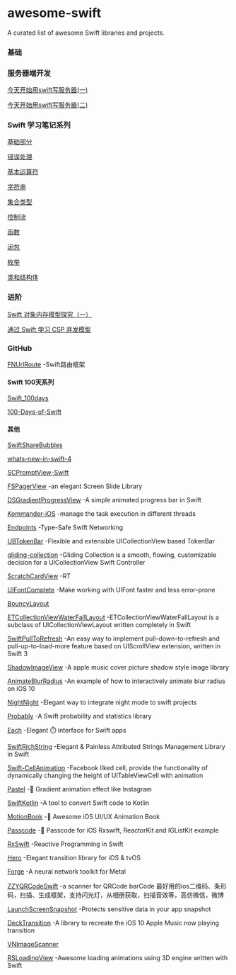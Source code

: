 # awesome-swift
A curated list of awesome Swift libraries and projects.

### 基础

### 服务器端开发
[今天开始用swift写服务器(一)](http://blog.csdn.net/loveqcx123/article/details/70160379)

[今天开始用swift写服务器(二)](http://blog.csdn.net/loveqcx123/article/details/71083555)

### Swift 学习笔记系列
[基础部分](http://www.cnblogs.com/Youhei/p/6873982.html)

[错误处理](http://www.cnblogs.com/Youhei/p/6874783.html)

[基本运算符](http://www.cnblogs.com/Youhei/p/6874893.html)

[字符串](http://www.cnblogs.com/Youhei/p/6875241.html)

[集合类型](http://www.cnblogs.com/Youhei/p/6876142.html)

[控制流](http://www.cnblogs.com/Youhei/p/6877652.html)

[函数](http://www.cnblogs.com/Youhei/p/6878321.html)

[闭包](http://www.cnblogs.com/Youhei/p/6880208.html)

[枚举](http://www.cnblogs.com/Youhei/p/6878767.html)

[类和结构体](http://www.cnblogs.com/Youhei/p/6878866.html)

### 进阶
[Swift 对象内存模型探究（一）](https://mp.weixin.qq.com/s/zIkB9KnAt1YPWGOOwyqY3Q)

[通过 Swift 学习 CSP 并发模型](http://fengjian0106.github.io/2016/04/10/CSP-Concurrency-Patterns-In-Swift/)

### GitHub
[FNUrlRoute](https://github.com/Fnoz/FNUrlRoute) -Swift路由框架

#### Swift 100天系列
[Swift_100days](https://github.com/Nododo/Swift_100days)

[100-Days-of-Swift](https://github.com/zhugejunwei/100-Days-of-Swift)

#### 其他
[SwiftShareBubbles](https://github.com/takecian/SwiftShareBubbles)

[whats-new-in-swift-4](https://github.com/ole/whats-new-in-swift-4)

[SCPromptView-Swift](https://github.com/Chan4iOS/SCPromptView-Swift)

[FSPagerView](https://github.com/WenchaoD/FSPagerView) -an elegant Screen Slide Library

[DSGradientProgressView](https://github.com/DholStudio/DSGradientProgressView) -A simple animated progress bar in Swift

[Kommander-iOS](https://github.com/intelygenz/Kommander-iOS) -manage the task execution in different threads

[Endpoints](https://github.com/tailoredmedia/Endpoints) -Type-Safe Swift Networking

[UBTokenBar](https://github.com/uber/UBTokenBar) -Flexible and extensible UICollectionView based TokenBar

[gliding-collection](https://github.com/Ramotion/gliding-collection) -Gliding Collection is a smooth, flowing, customizable decision for a UICollectionView Swift Controller

[ScratchCardView](https://github.com/pgorzelany/ScratchCardView) -RT

[UIFontComplete](https://github.com/Nirma/UIFontComplete) -Make working with UIFont faster and less error-prone

[BouncyLayout](https://github.com/roberthein/BouncyLayout)

[ETCollectionViewWaterFallLayout](https://github.com/ElegantTeam/ETCollectionViewWaterFallLayout) -ETCollectionViewWaterFallLayout is a subclass of UICollectionViewLayout written completely in Swift

[SwiftPullToRefresh](https://github.com/WXGBridgeQ/SwiftPullToRefresh) -An easy way to implement pull-down-to-refresh and pull-up-to-load-more feature based on UIScrollView extension, written in Swift 3

[ShadowImageView](https://github.com/olddonkey/ShadowImageView) -A apple music cover picture shadow style image library

[AnimateBlurRadius](https://github.com/fichek/AnimateBlurRadius) -An example of how to interactively animate blur radius on iOS 10

[NightNight](https://github.com/Draveness/NightNight) -Elegant way to integrate night mode to swift projects

[Probably](https://github.com/harlanhaskins/Probably) -A Swift probability and statistics library

[Each](https://github.com/dalu93/Each) -Elegant :stopwatch: interface for Swift apps

[SwiftRichString](https://github.com/malcommac/SwiftRichString) -Elegant & Painless Attributed Strings Management Library in Swift

[Swift-CellAnimation](https://github.com/Mononster/Swift-CellAnimation) -Facebook liked cell, provide the functionality of dynamically changing the height of UITableViewCell with animation

[Pastel](https://github.com/cruisediary/Pastel) -:art: Gradient animation effect like Instagram

[SwiftKotlin](https://github.com/angelolloqui/SwiftKotlin) -A tool to convert Swift code to Kotlin

[MotionBook](https://github.com/younatics/MotionBook) -:book: Awesome iOS UI/UX Animation Book

[Passcode](https://github.com/cruisediary/Passcode) -:key: Passcode for iOS Rxswift, ReactorKit and IGListKit example

[RxSwift](https://github.com/ReactiveX/RxSwift) -Reactive Programming in Swift

[Hero](https://github.com/lkzhao/Hero) -Elegant transition library for iOS & tvOS

[Forge](https://github.com/hollance/Forge) -A neural network toolkit for Metal

[ZZYQRCodeSwift](https://github.com/zhang28602/ZZYQRCodeSwift) -a scanner for QRCode barCode 最好用的ios二维码、条形码，扫描、生成框架，支持闪光灯，从相册获取，扫描音效等，高仿微信，微博

[LaunchScreenSnapshot](https://github.com/alexruperez/LaunchScreenSnapshot) -Protects sensitive data in your app snapshot

[DeckTransition](https://github.com/HarshilShah/DeckTransition) -A library to recreate the iOS 10 Apple Music now playing transition

[VNImageScanner](https://github.com/varun-naharia/VNImageScanner)

[RSLoadingView](https://github.com/roytornado/RSLoadingView) -Awesome loading animations using 3D engine written with Swift
